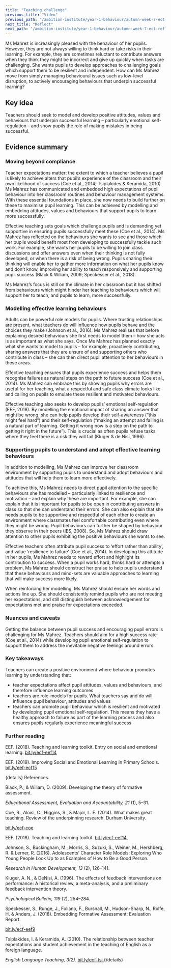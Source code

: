 ```yaml
---
title: "Teaching challenge"
previous_title: "Video"
previous_path: "/ambition-institute/year-1-behaviour/autumn-week-7-ect-video"
next_title: "Reflect"
next_path: "/ambition-institute/year-1-behaviour/autumn-week-7-ect-reflect"
---
```


Ms Mahrez is increasingly pleased with the behaviour of her pupils. However, they are not always willing to think hard or take risks in their learning. For example, they are sometimes reluctant to contribute answers when they think they might be incorrect and give up quickly when tasks are challenging. She wants pupils to develop approaches to challenging goals which support them to be resilient and independent. How can Ms Mahrez move from simply managing behavioural issues such as low-level disruption, to actively encouraging behaviours that underpin successful learning?

## Key idea

Teachers should seek to model and develop positive attitudes, values and behaviours that underpin successful learning – particularly emotional self-regulation – and show pupils the role of making mistakes in being successful.

## Evidence summary

### Moving beyond compliance

Teacher expectations matter: the extent to which a teacher believes a pupil is likely to achieve alters that pupil’s experience of the classroom and their own likelihood of success (Coe et al., 2014; Tsiplakides & Keramida, 2010). Ms Mahrez has communicated and embedded high expectations of pupil behaviour into her classroom routines and behaviour management systems. With these essential foundations in place, she now needs to build further on these to maximise pupil learning. This can be achieved by modelling and embedding attitudes, values and behaviours that support pupils to learn more successfully.

Effective teaching sets goals which challenge pupils and is demanding yet supportive in ensuring pupils successfully meet these (Coe et al., 2014). Ms Mahrez has reflected on the behaviours she wants to see and those which her pupils would benefit most from developing to successfully tackle such work. For example, she wants her pupils to be willing to join class discussions and offer answers even when their thinking is not fully developed, or when there is a risk of being wrong. Pupils sharing their thinking will enable her to gather more information on what her pupils know and don’t know, improving her ability to teach responsively and supporting pupil success (Black & Wiliam, 2009; Speckesser et al., 2018).

Ms Mahrez’s focus is still on the climate in her classroom but it has shifted from behaviours which might hinder her teaching to behaviours which will support her to teach, and pupils to learn, more successfully.

### Modelling effective learning behaviours

Adults can be powerful role models for pupils. Where trusting relationships are present, what teachers do will influence how pupils behave and the choices they make (Johnson et al., 2016). Ms Mahrez realises that before explaining desired behaviours she first needs to model them – how she acts is as important as what she says. Once Ms Mahrez has planned exactly what she wants to model to pupils – for example, proactively contributing, sharing answers that they are unsure of and supporting others who contribute in class – she can then direct pupil attention to her behaviours in these areas.

Effective teaching ensures that pupils experience success and helps them recognise failures as natural steps on the path to future success (Coe et al., 2014). Ms Mahrez can embrace this by showing pupils why errors are useful for her teaching, what a respectful and safe class climate looks like and calling on pupils to emulate these resilient and motivated behaviours.

Effective teaching also seeks to develop pupils’ emotional self-regulation (EEF, 2018). By modelling the emotional impact of sharing an answer that might be wrong, she can help pupils develop their self-awareness (“this might feel hard”) and their self-regulation (“making an attempt and failing is a natural part of learning. Getting it wrong now is a step on the path to getting it right in the future”). This is crucial as often pupils refuse tasks where they feel there is a risk they will fail (Kluger & de Nisi, 1996).

### Supporting pupils to understand and adopt effective learning behaviours

In addition to modelling, Ms Mahrez can improve her classroom environment by supporting pupils to understand and adopt behaviours and attitudes that will help them to learn more effectively.

To achieve this, Ms Mahrez needs to direct pupil attention to the specific behaviours she has modelled – particularly linked to resilience and motivation – and explain why these are important. For example, she can explain that it is important for pupils to be open in contributing answers in class so that she can understand their errors. She can also explain that she needs pupils to be supportive and respectful of each other to create an environment where classmates feel comfortable contributing even where they might be wrong. Pupil behaviours can further be shaped by behaviour they observe in their peers (IES, 2008). So, Ms Mahrez should draw attention to other pupils exhibiting the positive behaviours she wants to see.

Effective teachers often attribute pupil success to ‘effort rather than ability’, and value ‘resilience to failure’ (Coe et al., 2014). In developing this attitude in her pupils, Ms Mahrez needs to reward effort and highlight its contribution to success. When a pupil works hard, thinks hard or attempts a problem, Ms Mahrez should construct her praise to help pupils understand that these behaviours and mind-sets are valuable approaches to learning that will make success more likely.

When reinforcing her modelling, Ms Mahrez should ensure her words and actions line up. She should consistently remind pupils who are not meeting her expectations, and still distinguish between acknowledgement for expectations met and praise for expectations exceeded.

### Nuances and caveats

Getting the balance between pupil success and encouraging pupil errors is challenging for Ms Mahrez. Teachers should aim for a high success rate (Coe et al., 2014) while developing pupil emotional self-regulation to support them to address the inevitable negative feelings around errors.

### Key takeaways

Teachers can create a positive environment where behaviour promotes learning by understanding that:

- teacher expectations affect pupil attitudes, values and behaviours, and therefore influence learning outcomes
- teachers are role-models for pupils. What teachers say and do will influence pupil behaviour, attitudes and values
- teachers can promote pupil behaviour which is resilient and motivated by developing pupil emotional self-regulation. This means they have a healthy approach to failure as part of the learning process and also ensures pupils regularly experience meaningful success

### Further reading

EEF. (2018). Teaching and learning toolkit. Entry on social and emotional learning. [bit.ly/ecf-eef14](http://bit.ly/ecf-eef14)

EEF. (2019). Improving Social and Emotional Learning in Primary Schools. [bit.ly/eef-ecf15](http://bit.ly/eef-ecf15)

{details}
References.

Black, P., &amp; Wiliam, D. (2009). Developing the theory of formative
assessment.

<i>
Educational Assessment, Evaluation and Accountability, 21
</i>
(1), 5–31.

Coe, R., Aloisi, C., Higgins, S., &amp; Major, L. E. (2014). What makes great
teaching. Review of the underpinning research. Durham University.

<a href="http://bit.ly/ecf-coe" target="_blank" rel="noopener">
  bit.ly/ecf-coe
</a>

EEF. (2018). Teaching and learning toolkit.
<a href="http://bit.ly/ecf-eef14" target="_blank" rel="noopener">
bit.ly/ecf-eef14 
</a>

Johnson, S., Buckingham, M., Morris, S., Suzuki, S., Weiner, M., Hershberg, R.
&amp; Lerner, R. (2016). Adolescents’ Character Role Models: Exploring Who
Young People Look Up to as Examples of How to Be a Good Person.

<i>
  Research in Human Development, 13
</i>
(2), 126–141.

Kluger, A. N., &amp; DeNisi, A. (1996). The effects of feedback interventions
on performance: A historical review, a meta-analysis, and a preliminary
feedback intervention theory.

<i>
  Psychological Bulletin, 119
</i>
(2), 254–284.

Speckesser, S., Runge, J., Foliano, F., Bursnall, M., Hudson-Sharp, N., Rolfe,
H. &amp; Anders, J. (2018). Embedding Formative Assessment: Evaluation Report.

<a href="http://bit.ly/ecf-eef9" target="_blank" rel="noopener">
   bit.ly/ecf-eef9
</a>

Tsiplakides, I. &amp; Keramida, A. (2010). The relationship between teacher
expectations and student achievement in the teaching of English as a foreign
language.

<i>
  English Language Teaching, 3(2). 
</i>
<a href="http://bit.ly/ecf-tsi" target="_blank" rel="noopener">
  bit.ly/ecf-tsi
</a>
 {/details}
